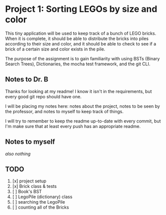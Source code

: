 # Project 1: Sorting LEGOs by size and color

This tiny application will be used to keep track of a bunch of LEGO bricks.
When it is complete, it should be able to distribute the bricks into piles according to their size and color, and it should be able to check to see if a brick of a certain size and color exists in the pile.

The purpose of the assignment is to gain familiarity with using BSTs (Binary Search Trees), Dictionaries, the mocha test framework, and the git CLI.
## Notes to Dr. B

Thanks for looking at my readme!
I know it isn't in the requirements, but every good git repo should have one.

I will be placing my notes here: notes about the project,
notes to be seen by the professor, and notes to myself to keep track of things.

I will try to remember to keep the readme up-to-date with every commit,
but I'm make sure that at least every push has an appropriate readme.
## Notes to myself

*also nothing*

## TODO
1. [x] project setup
2. [x] Brick class & tests
3. [ ] Book's BST
4. [ ] LegoPile (dictionary) class
5. [ ] searching the LegoPile
6. [ ] counting all of the Bricks
